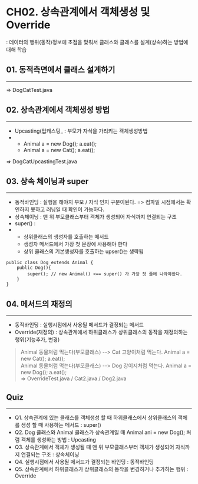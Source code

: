 # CH02. 상속관계에서 객체생성 및 Override
: 데이터의 행위(동작)정보에 초점을 맞춰서 클래스와 클래스를 설계(상속)하는 방법에 대해 학습

## 01. 동적측면에서 클래스 설계하기
---
=> DogCatTest.java

## 02. 상속관계에서 객체생성 방법
---
- Upcasting(업캐스팅_ : 부모가 자식을 가리키는 객체생성방법
- - Animal a = new Dog(); a.eat();
  - Animal a = new Cat(); a.eat();

=> DogCatUpcastingTest.java

## 03. 상속 체이닝과 super
---
* 동적바인딩 : 실행을 해야지 부모 / 자식 인지 구분이된다. => 컴파일 시점에서는 확인하지 못하고 러닝일 때 확인이 가능하다.
* 상속체이닝 : 맨 위 부모클래스부터 객체가 생성되어 자식까지 연결되는 구조
* super() :
* - 상위클래스의 생성자를 호출하는 메서드
  - 생성자 메서드에서 가장 첫 문장에 사용해야 한다
  - 상위 클래스의 기본생성자를 호출하는 upser()는 생략됨
```
public class Dog extends Animal {
	public Dog(){
		super(); // new Animal() <== super() 가 가장 첫 줄에 나와야한다.
	}
}
```
 
## 04. 메서드의 재정의 
---
* 동적바인딩 : 실행시점에서 사용될 메서드가 결정되는 메서드
* Override(재정의) : 상속관계에서 하위클래스가 상위클래스의 동작을 재정의하는 행위(기능추가, 변경)
> Animal 동물처럼 먹는다(부모클래스) --> Cat 고양이처럼 먹는다. Animal a = new Cat(); a.eat();     
> Animal 동물처럼 먹는다(부모클래스) --> Dog 강이지처럼 먹는다. Animal a = new Dog(); a.eat();    
=> OverrideTest.java / Cat2.java / Dog2.java

## Quiz
---
- Q1. 상속관계에 있는 클래스를 객체생성 할 때 하위클래스에서 상위클래스의 객체를 생성 할 때 사용하는 메서드 : super()
- Q2. Dog 클래스와  Animal 클래스가 상속관계일 때 Animal ani = new Dog(); 처럼 객체를 생성하는 방법 : Upcasting
- Q3. 상속관계에서 객체가 생성될 때 맨 위 부모클래스부터 객체가 생성되어 자식까지 연결되는 구조 : 상속체이닝
- Q4. 실행시점에서 사용될 메서드가 결정되는 바인딩 : 동적바인딩
- Q5. 상속관계에서 하위클래스가 상위클래스의 동작을 변경하거나 추가하는 행위 : Override
  
